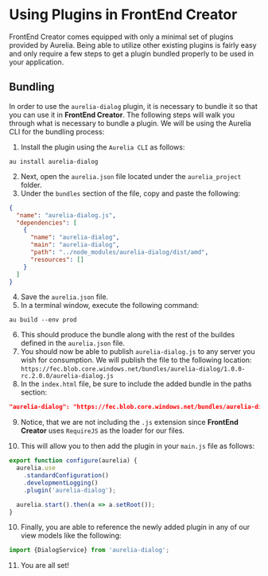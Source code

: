 
# Using Plugins in FrontEnd Creator
FrontEnd Creator comes equipped with only a minimal set of plugins provided by Aurelia. Being able to utilize other existing plugins is fairly easy and only require a few steps to get a plugin bundled properly to be used in your application.

## Bundling
In order to use the `aurelia-dialog` plugin, it is necessary to bundle it so that you can use it in **FrontEnd Creator**. The following steps will walk you through what is necessary to bundle a plugin. We will be using the Aurelia CLI for the bundling process:

1. Install the plugin using the `Aurelia CLI` as follows:
  ```
  au install aurelia-dialog
  ```
2. Next, open the `aurelia.json` file located under the `aurelia_project` folder.
3. Under the `bundles` section of the file, copy and paste the following:
  ```json
  {
    "name": "aurelia-dialog.js",
    "dependencies": [
      {
        "name": "aurelia-dialog",
        "main": "aurelia-dialog",
        "path": "../node_modules/aurelia-dialog/dist/amd",
        "resources": []
      }
    ]
  }        
  ```
4. Save the `aurelia.json` file.
5. In a terminal window, execute the following command:
  ```
  au build --env prod
  ```
6. This should produce the bundle along with the rest of the buildes defined in the `aurelia.json` file.
7. You should now be able to publish `aurelia-dialog.js` to any server you wish for consumption. We will publish the file to the following location: `https://fec.blob.core.windows.net/bundles/aurelia-dialog/1.0.0-rc.2.0.0/aurelia-dialog.js`
8. In the `index.html` file, be sure to include the added bundle in the paths section:
  ```json
  "aurelia-dialog": "https://fec.blob.core.windows.net/bundles/aurelia-dialog/1.0.0-rc.2.0.0/aurelia-dialog"
  ```
9. Notice, that we are not including the `.js` extension since **FrontEnd Creator** uses `RequireJS` as the loader for our files.

10. This will allow you to then add the plugin in your `main.js` file as follows:
  ```javascript
  export function configure(aurelia) {
    aurelia.use
      .standardConfiguration()
      .developmentLogging()
      .plugin('aurelia-dialog');

    aurelia.start().then(a => a.setRoot());
  }
  ```
10. Finally, you are able to reference the newly added plugin in any of our view models like the following:
  ```javascript
  import {DialogService} from 'aurelia-dialog';
  ```
11. You are all set!
